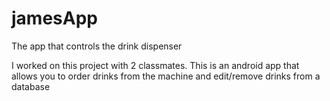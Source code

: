 # jamesApp
The app that controls the drink dispenser

I worked on this project with 2 classmates. This is an android app that allows you to order drinks from the machine
and edit/remove drinks from a database
